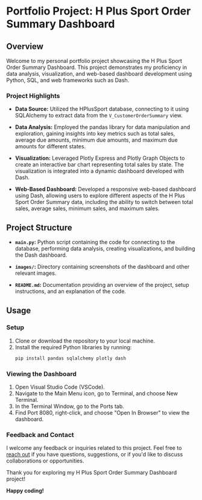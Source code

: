 # Portfolio Project: H Plus Sport Order Summary Dashboard

## Overview

Welcome to my personal portfolio project showcasing the H Plus Sport Order Summary Dashboard. This project demonstrates my proficiency in data analysis, visualization, and web-based dashboard development using Python, SQL, and web frameworks such as Dash.

### Project Highlights

- **Data Source:** Utilized the HPlusSport database, connecting to it using SQLAlchemy to extract data from the `V_CustomerOrderSummary` view.

- **Data Analysis:** Employed the pandas library for data manipulation and exploration, gaining insights into key metrics such as total sales, average due amounts, minimum due amounts, and maximum due amounts for different states.

- **Visualization:** Leveraged Plotly Express and Plotly Graph Objects to create an interactive bar chart representing total sales by state. The visualization is integrated into a dynamic dashboard developed with Dash.

- **Web-Based Dashboard:** Developed a responsive web-based dashboard using Dash, allowing users to explore different aspects of the H Plus Sport Order Summary data, including the ability to switch between total sales, average sales, minimum sales, and maximum sales.

## Project Structure

- **`main.py`:** Python script containing the code for connecting to the database, performing data analysis, creating visualizations, and building the Dash dashboard.

- **`images/`:** Directory containing screenshots of the dashboard and other relevant images.

- **`README.md`:** Documentation providing an overview of the project, setup instructions, and an explanation of the code.

## Usage

### Setup

1. Clone or download the repository to your local machine.
2. Install the required Python libraries by running:
    ```bash
    pip install pandas sqlalchemy plotly dash
    ```

### Viewing the Dashboard

1. Open Visual Studio Code (VSCode).
2. Navigate to the Main Menu icon, go to Terminal, and choose New Terminal.
3. In the Terminal Window, go to the Ports tab.
4. Find Port 8080, right-click, and choose "Open In Browser" to view the dashboard.

### Feedback and Contact

I welcome any feedback or inquiries related to this project. Feel free to [reach out](mailto:your.email@example.com) if you have questions, suggestions, or if you'd like to discuss collaborations or opportunities.

Thank you for exploring my H Plus Sport Order Summary Dashboard project!

**Happy coding!**
